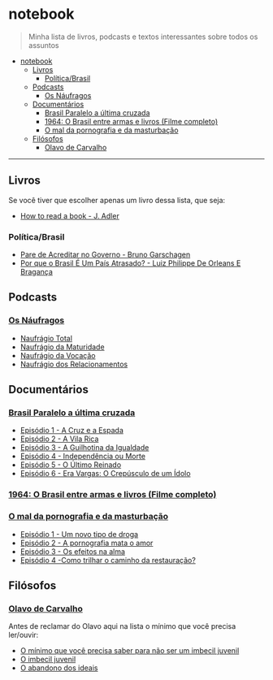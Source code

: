 # notebook

> Minha lista de livros, podcasts e textos interessantes sobre todos os assuntos

- [notebook](#notebook)
  - [Livros](#livros)
    - [Política/Brasil](#pol%C3%ADticabrasil)
  - [Podcasts](#podcasts)
    - [Os Náufragos](#os-n%C3%A1ufragos)
  - [Documentários](#document%C3%A1rios)
    - [Brasil Paralelo a última cruzada](#brasil-paralelo-a-%C3%BAltima-cruzada)
    - [1964: O Brasil entre armas e livros (Filme completo)](#1964-o-brasil-entre-armas-e-livros-filme-completo)
    - [O mal da pornografia e da masturbação](#o-mal-da-pornografia-e-da-masturba%C3%A7%C3%A3o)
  - [Filósofos](#fil%C3%B3sofos)
    - [Olavo de Carvalho](#olavo-de-carvalho)

- - -

## Livros

Se você tiver que escolher apenas um livro dessa lista, que seja:

- [How to read a book - J. Adler](https://www.amazon.co.uk/How-Read-Book-Intelligent-Touchstone/dp/0671212095/ref=sr_1_1?ie=UTF8&qid=1551784658&sr=8-1&keywords=how+to+read+a+book)

### Política/Brasil

- [Pare de Acreditar no Governo - Bruno Garschagen](https://www.amazon.com.br/Pare-Acreditar-Governo-Brasileiros-Pol%C3%ADticos/dp/8501103624)
- [Por que o Brasil É Um País Atrasado? - Luiz Philippe De Orleans E Bragança](https://www.amazon.com.br/Por-que-Brasil-Pa%C3%ADs-Atrasado/dp/8581638643)

## Podcasts

### [Os Náufragos](https://soundcloud.com/osnaufragospodcast/)

- [Naufrágio Total](https://soundcloud.com/osnaufragospodcast/podcast-especial-61-naufragio-total)
- [Naufrágio da Maturidade](https://soundcloud.com/osnaufragospodcast/podcast-especial-62-naufragio-da-maturidade)
- [Naufrágio da Vocação](https://soundcloud.com/osnaufragospodcast/podcast-especial-63-naufragio-da-vocacao)
- [Naufrágio dos Relacionamentos](https://soundcloud.com/osnaufragospodcast/podcast-especial-64-naufragio-dos-relacionamentos)

## Documentários

### [Brasil Paralelo a última cruzada](https://brasilparalelo.com.br/ultima-cruzada)

- [Episódio 1 - A Cruz e a Espada](https://youtu.be/_4vxDb_j7yM)
- [Episódio 2 - A Vila Rica](https://youtu.be/Z_rI_U_4YXY)
- [Episódio 3 - A Guilhotina da Igualdade](https://youtu.be/p7h7nJsVHC8)
- [Episódio 4 - Independência ou Morte](https://youtu.be/qFVNKSCRXp0)
- [Episódio 5 - O Último Reinado](https://youtu.be/A-qwhO9MkO0)
- [Episódio 6 - Era Vargas: O Crepúsculo de um Ídolo](https://youtu.be/Lkm2g29JnTY)

### [1964: O Brasil entre armas e livros (Filme completo)](https://brasilparalelo.com.br/regime-militar/)

### [O mal da pornografia e da masturbação](https://padrepauloricardo.org/cursos/o-mal-da-pornografia-e-da-masturbacao)

- [Episódio 1 - Um novo tipo de droga](https://padrepauloricardo.org/aulas/um-novo-tipo-de-droga)
- [Episódio 2 - A pornografia mata o amor](https://padrepauloricardo.org/aulas/a-pornografia-mata-o-amor)
- [Episódio 3 - Os efeitos na alma](https://padrepauloricardo.org/aulas/os-efeitos-na-alma)
- [Episódio 4 -Como trilhar o caminho da restauração?](https://padrepauloricardo.org/aulas/restauracao)

## Filósofos

### [Olavo de Carvalho](#olavo)

Antes de reclamar do Olavo aqui na lista o mínimo que você precisa ler/ouvir:

- [O mínimo que você precisa saber para não ser um imbecil juvenil](https://soundcloud.com/osnaufragospodcast/podcast-55-o-minimo-que-voce-precisa-saber-para-nao-ser-um-imbecil-juvenil)
- [O imbecil juvenil](http://www.olavodecarvalho.org/textos/juvenil.htm)
- [O abandono dos ideais](http://www.olavodecarvalho.org/apostilas/ideais.htm)
